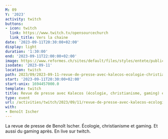 ```yaml
---
M: 09
Y: '2023'
activity: twitch
buttons:
- icon: twitch
  link: https://www.twitch.tv/opensourcechurch
  link_title: Vers la chaine
date: '2023-09-11T20:30:00+02:00'
display: light
duration: '1:30:00'
end: '2023-09-11T22:00:00+02:00'
image: https://www.reformes.ch/sites/default/files/styles/entete/public/data/images/comm/257/Beno%C3%AEt%20Ischer.jpg
isodate: '2023-09-11'
location: twitch
path: 2023/09/2023-09-11-revue-de-presse-avec-kalecos-ecologie-christianisme-gaming-et-gaming.md
start: '2023-09-11T20:30:00+02:00'
start-unix: 1694457000.0
template: twitch
title: Revue de presse avec Kalecos (écologie, christianisme, gaming) et gaming
type: event
url: /activities/twitch/2023/09/11/revue-de-presse-avec-kalecos-ecologie-christianisme-gaming-et-gaming
with:
- Benoît Ischer
---
```

La revue de presse de Benoît Ischer. Écologie, christianisme et gaming. Et aussi du gaming après. En live sur twitch.